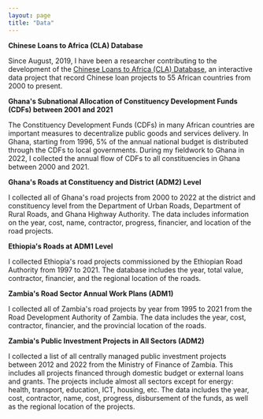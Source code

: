 ```yaml
---
layout: page
title: "Data"
--- 
```


**Chinese Loans to Africa (CLA) Database**<br/>

Since August, 2019, I have been a researcher contributing to the development of the [Chinese Loans to Africa (CLA) Database](https://chinaafricaloandata.bu.edu/), an interactive data project that record Chinese loan projects to 55 African countries from 2000 to present.

**Ghana's Subnational Allocation of Constituency Development Funds (CDFs) between 2001 and 2021**<br/>

The Constituency Development Funds (CDFs) in many African countries are important measures to decentralize public goods and services delivery. In Ghana, starting from 1996, 5% of the annual national budget is distributed through the CDFs to local governments. During my fieldwork to Ghana in 2022, I collected the annual flow of CDFs to all constituencies in Ghana between 2000 and 2021.

**Ghana's Roads at Constituency and District (ADM2) Level**<br/>

I collected all of Ghana's road projects from 2000 to 2022 at the district and constituency level from the Department of Urban Roads, Department of Rural Roads, and Ghana Highway Authority. The data includes information on the year, cost, name, contractor, progress, financier, and location of the road projects.

**Ethiopia's Roads at ADM1 Level**<br/>

I collected Ethiopia's road projects commissioned by the Ethiopian Road Authority from 1997 to 2021. The database includes the year, total value, contractor, financier, and the regional location of the roads.

**Zambia's Road Sector Annual Work Plans (ADM1)**<br/>

I collected all of Zambia's road projects by year from 1995 to 2021 from the Road Development Authority of Zambia. The data includes the year, cost, contractor, financier, and the provincial location of the roads.

**Zambia's Public Investment Projects in All Sectors (ADM2)**<br/>

I collected a list of all centrally managed public investment projects between 2012 and 2022 from the Ministry of Finance of Zambia. This includes all projects financed through domestic budget or external loans and grants. The projects include almost all sectors except for energy: health, transport, education, ICT, housing, etc. The data includes the year, cost, contractor, name, cost, progress, disbursement of the funds, as well as the regional location of the projects.
